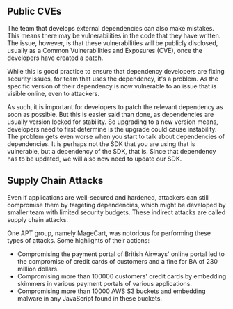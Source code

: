 ## Public CVEs
The team that develops external dependencies can also make mistakes. This means there may be vulnerabilities in the code that they have written. The issue, however, is that these vulnerabilities will be publicly disclosed, usually as a Common Vulnerabilities and Exposures (CVE), once the developers have created a patch.

While this is good practice to ensure that dependency developers are fixing security issues, for team that uses the dependency, it's a problem. As the specific version of their dependency is now vulnerable to an issue that is visible online, even to attackers.

As such, it is important for developers to patch the relevant dependency as soon as possible. But this is easier said than done, as dependencies are usually version locked for stability. So upgrading to a new version means, developers need to first determine is the upgrade could cause instability. The problem gets even worse when you start to talk about dependencies of dependencies. It is perhaps not the SDK that you are using that is vulnerable, but a dependency of the SDK, that is. Since that dependency has to be updated, we will also now need to update our SDK.
## Supply Chain Attacks
Even if applications are well-secured and hardened, attackers can still compromise them by targeting dependencies, which might be developed by smaller team with limited security budgets. These indirect attacks are called supply chain attacks.

One APT group, namely MageCart, was notorious for performing these types of attacks. Some highlights of their actions:
- Compromising the payment portal of British Airways' online portal led to the compromise of credit cards of customers and a fine for BA of 230 million dollars.
- Compromising more than 100000 customers' credit cards by embedding skimmers in various payment portals of various applications.
- Compromising more than 10000 AWS S3 buckets and embedding malware in any JavaScript found in these buckets.